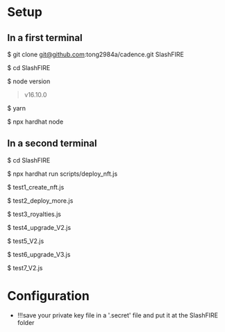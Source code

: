 # Setup
## In a first terminal
$ git clone git@github.com:tong2984a/cadence.git SlashFIRE

$ cd SlashFIRE

$ node version
> v16.10.0

$ yarn

$ npx hardhat node

## In a second terminal
$ cd SlashFIRE

$ npx hardhat run scripts/deploy_nft.js

$ test1_create_nft.js

$ test2_deploy_more.js

$ test3_royalties.js

$ test4_upgrade_V2.js

$ test5_V2.js

$ test6_upgrade_V3.js

$ test7_V2.js

# Configuration
- !!!save your private key file in a '.secret' file and put it at the SlashFIRE folder
